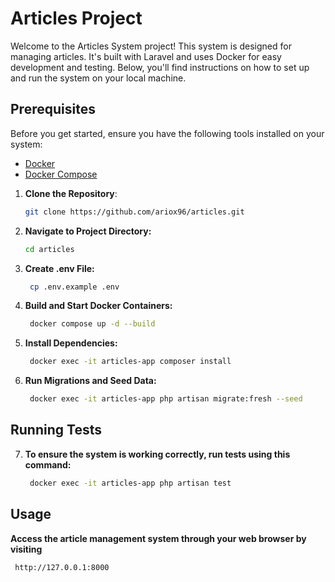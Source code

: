 # Articles Project

Welcome to the Articles System project! This system is designed for managing articles. It's built with Laravel and uses Docker for easy development and testing. Below, you'll find instructions on how to set up and run the system on your local machine.

## Prerequisites

Before you get started, ensure you have the following tools installed on your system:

- [Docker](https://docs.docker.com/get-docker/)
- [Docker Compose](https://docs.docker.com/compose/install/)

1. **Clone the Repository**:
   ```bash
   git clone https://github.com/ariox96/articles.git

2. **Navigate to Project Directory:**
   ```bash
   cd articles

3. **Create .env File:**
   ```bash
    cp .env.example .env

4. **Build and Start Docker Containers:**
   ```bash
    docker compose up -d --build

5. **Install Dependencies:**
   ```bash
    docker exec -it articles-app composer install

6. **Run Migrations and Seed Data:**
   ```bash
    docker exec -it articles-app php artisan migrate:fresh --seed

## Running Tests
7. **To ensure the system is working correctly, run tests using this command:**
   ```bash
    docker exec -it articles-app php artisan test

## Usage
**Access the article management system through your web browser by visiting**
   ```bash
    http://127.0.0.1:8000
